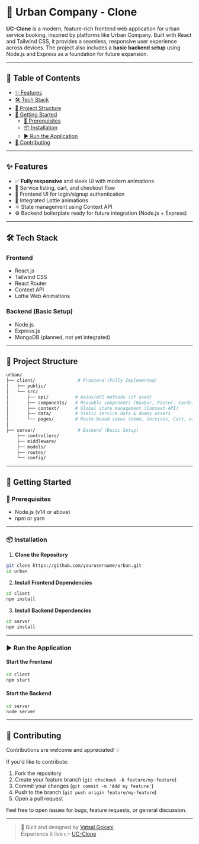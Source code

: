 # 🌆 Urban Company - Clone

**UC-Clone** is a modern, feature-rich frontend web application for urban service booking, inspired by platforms like Urban Company. Built with React and Tailwind CSS, it provides a seamless, responsive user experience across devices. The project also includes a **basic backend setup** using Node.js and Express as a foundation for future expansion.

---

## 📌 Table of Contents

- [✨ Features](#-features)
- [🛠️ Tech Stack](#-tech-stack)
- [📁 Project Structure](#-project-structure)
- [🚀 Getting Started](#-getting-started)
  - [🔧 Prerequisites](#-prerequisites)
  - [📦 Installation](#-installation)
  - [▶️ Run the Application](#-run-the-application)
- [🤝 Contributing](#-contributing)

---

## ✨ Features

- ✅ **Fully responsive** and sleek UI with modern animations
- 🛒 Service listing, cart, and checkout flow
- 🔐 Frontend UI for login/signup authentication
- 🎨 Integrated Lottie animations
- ⚛️ State management using Context API
- ⚙️ Backend boilerplate ready for future integration (Node.js + Express)

---

## 🛠️ Tech Stack

### **Frontend**
- React.js
- Tailwind CSS
- React Router
- Context API
- Lottie Web Animations

### **Backend** (Basic Setup)
- Node.js
- Express.js
- MongoDB (planned, not yet integrated)

---


## 📁 Project Structure

```bash
urban/
├── client/                # Frontend (Fully Implemented)
│   ├── public/
│   └── src/
│       ├── api/          # Axios/API methods (if used)
│       ├── components/   # Reusable components (Navbar, Footer, Cards, etc.)
│       ├── context/      # Global state management (Context API)
│       ├── data/         # Static service data & dummy assets
│       └── pages/        # Route-based views (Home, Services, Cart, etc.)
│
├── server/                # Backend (Basic Setup)
    ├── controllers/
    ├── middleware/
    ├── models/
    ├── routes/
    └── config/
```

---

## 🚀 Getting Started

### 🔧 Prerequisites

- Node.js (v14 or above)
- npm or yarn

---

### 📦 Installation

1. **Clone the Repository**
```bash
git clone https://github.com/yourusername/urban.git
cd urban
```

2. **Install Frontend Dependencies**
```bash
cd client
npm install
```

3. **Install Backend Dependencies**
```bash
cd server
npm install
```

---

### ▶️ Run the Application

#### Start the Frontend
```bash
cd client
npm start
```

#### Start the Backend
```bash
cd server
node server
```

---

## 🤝 Contributing

Contributions are welcome and appreciated! 💡

If you'd like to contribute:
1. Fork the repository
2. Create your feature branch (`git checkout -b feature/my-feature`)
3. Commit your changes (`git commit -m 'Add my feature'`)
4. Push to the branch (`git push origin feature/my-feature`)
5. Open a pull request

Feel free to open issues for bugs, feature requests, or general discussion.


---

> 🚀 Built and designed by [Vatsal Gokani](https://www.linkedin.com/in/vatsal-gokani-7759a0247)  
> Experience it live 👉 [UC-Clone](https://urban-service-app.vercel.app/)
